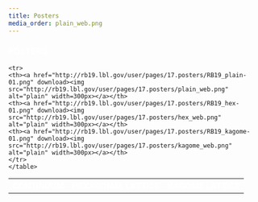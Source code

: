 ```yaml
---
title: Posters
media_order: plain_web.png
---
```


<h3><font color='#FFFFFF'>POSTERS</font></h3>

<table style="width:100%">
    <tr>
    <th><font color='#FFFFFF'>CONTINUUM</font></th>
    <th><font color='#FFFFFF'>HEXAGONAL LATTICE</font></th> 
    <th><font color='#FFFFFF'>KAGOME LATTICE</font></th>
  </tr>

    <tr>
	<th><a href="http://rb19.lbl.gov/user/pages/17.posters/RB19_plain-01.png" download><img src="http://rb19.lbl.gov/user/pages/17.posters/plain_web.png" alt="plain" width=300px></a></th>
    <th><a href="http://rb19.lbl.gov/user/pages/17.posters/RB19_hex-01.png" download><img src="http://rb19.lbl.gov/user/pages/17.posters/hex_web.png" alt="plain" width=300px></a></th>
	<th><a href="http://rb19.lbl.gov/user/pages/17.posters/RB19_kagome-01.png" download><img src="http://rb19.lbl.gov/user/pages/17.posters/kagome_web.png" alt="plain" width=300px></a></th>
    </tr>
    </table>
